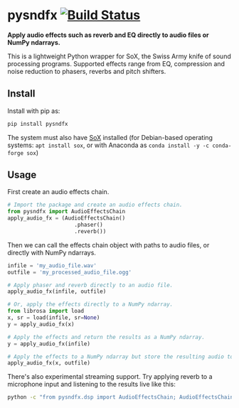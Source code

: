 # pysndfx [![Build Status](https://travis-ci.org/carlthome/python-audio-effects.svg?branch=master)](https://travis-ci.org/carlthome/python-audio-effects)
**Apply audio effects such as reverb and EQ directly to audio files or NumPy ndarrays.**

This is a lightweight Python wrapper for SoX, the Swiss Army knife of sound processing programs. Supported effects range from EQ, compression and noise reduction to phasers, reverbs and pitch shifters.

## Install
Install with pip as:
```sh
pip install pysndfx
```
The system must also have [SoX](http://sox.sourceforge.net/) installed (for Debian-based operating systems: `apt install sox`, or with Anaconda as `conda install -y -c conda-forge sox`)

## Usage
First create an audio effects chain.
```python
# Import the package and create an audio effects chain.
from pysndfx import AudioEffectsChain
apply_audio_fx = (AudioEffectsChain()
                     .phaser()
                     .reverb())
```
Then we can call the effects chain object with paths to audio files, or directly with NumPy ndarrays.
```python
infile = 'my_audio_file.wav'
outfile = 'my_processed_audio_file.ogg'

# Apply phaser and reverb directly to an audio file.
apply_audio_fx(infile, outfile)

# Or, apply the effects directly to a NumPy ndarray.
from librosa import load
x, sr = load(infile, sr=None)
y = apply_audio_fx(x)

# Apply the effects and return the results as a NumPy ndarray.
y = apply_audio_fx(infile)

# Apply the effects to a NumPy ndarray but store the resulting audio to disk.
apply_audio_fx(x, outfile)
```
There's also experimental streaming support. Try applying reverb to a microphone input and listening to the results live like this:
```sh
python -c "from pysndfx.dsp import AudioEffectsChain; AudioEffectsChain().reverb()(None, None)"
```
